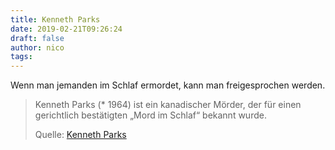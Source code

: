 ```yaml
---
title: Kenneth Parks
date: 2019-02-21T09:26:24
draft: false
author: nico
tags: 
---
```


Wenn man jemanden im Schlaf ermordet, kann man freigesprochen werden.

> Kenneth Parks (* 1964) ist ein kanadischer Mörder, der für einen gerichtlich
> bestätigten „Mord im Schlaf“ bekannt wurde.
>
> Quelle: [Kenneth Parks](https://de.wikipedia.org/wiki/Kenneth_Parks)
